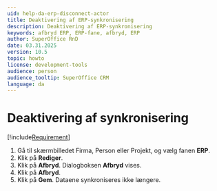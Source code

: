 ```yaml
---
uid: help-da-erp-disconnect-actor
title: Deaktivering af ERP-synkronisering
description: Deaktivering af ERP-synkronisering
keywords: afbryd ERP, ERP-fane, afbryd, ERP
author: SuperOffice RnD
date: 03.31.2025
version: 10.5
topic: howto
license: development-tools
audience: person
audience_tooltip: SuperOffice CRM
language: da
---
```


# Deaktivering af synkronisering

[!include[Requirement](../../learn/includes/req-expander-services.md)]

1. Gå til skærmbilledet Firma, Person eller Projekt, og vælg fanen **ERP**.
1. Klik på **Rediger**.
1. Klik på **Afbryd**. Dialogboksen **Afbryd** vises.
1. Klik på **Afbryd**.
1. Klik på **Gem**. Dataene synkroniseres ikke længere.
